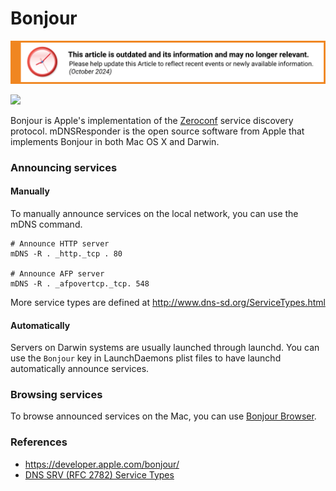 Bonjour
=======

![This article is outdated and its information and may no longer relevant.](/img/notice/article-oudated-oct2024.svg)


![](http://upload.wikimedia.org/wikipedia/en/9/91/Apple_Bonjour_Icon.png)

Bonjour is Apple's implementation of the [Zeroconf](http://en.wikipedia.org/wiki/Zeroconf) service discovery protocol. mDNSResponder is the open source software from Apple that implements Bonjour in both Mac OS X and Darwin.

### Announcing services

#### Manually

To manually announce services on the local network, you can use the mDNS command.

```
# Announce HTTP server
mDNS -R . _http._tcp . 80

# Announce AFP server
mDNS -R . _afpovertcp._tcp. 548
```

More service types are defined at http://www.dns-sd.org/ServiceTypes.html

#### Automatically

Servers on Darwin systems are usually launched through launchd. You can use the `Bonjour` key in LaunchDaemons plist files to have launchd automatically announce services.

### Browsing services

To browse announced services on the Mac, you can use [Bonjour Browser](http://www.tildesoft.com/Programs.html#BonjourBrowser).

### References

-   <https://developer.apple.com/bonjour/>
-   [DNS SRV (RFC 2782) Service Types](http://www.dns-sd.org/ServiceTypes.html)